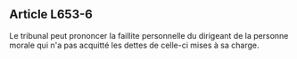 Article L653-6
----
Le tribunal peut prononcer la faillite personnelle du dirigeant de la personne
morale qui n'a pas acquitté les dettes de celle-ci mises à sa charge.
